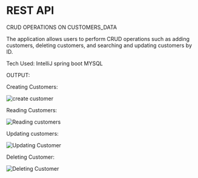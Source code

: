 # REST API
CRUD OPERATIONS ON CUSTOMERS_DATA


The application allows users to perform CRUD operations such as adding customers, deleting customers, and searching and updating customers by ID.

Tech Used:
IntelliJ
spring boot
MYSQL

OUTPUT:

Creating Customers:

![create customer](https://github.com/Muralidhar-leo/REST14/assets/129084859/b67d614d-0c54-4ddb-a38a-af77429436ba)


Reading Customers:

![Reading customers](https://github.com/Muralidhar-leo/REST14/assets/129084859/52c8648f-0b30-4e4b-99df-adda6e27a561)



Updating customers:



![Updating Customer](https://github.com/Muralidhar-leo/REST14/assets/129084859/f642f99d-9e27-458f-ab5d-e7f29f8f0992)


Deleting Customer:

![Deleting Customer](https://github.com/Muralidhar-leo/REST14/assets/129084859/2c9d7fdc-826a-4009-928c-ce487e6d833f)









